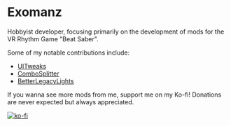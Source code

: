 # Exomanz
Hobbyist developer, focusing primarily on the development of mods for the VR Rhythm Game "Beat Saber".

Some of my notable contributions include:
- [UITweaks](https://github.com/Exomanz/UITweaks)
- [ComboSplitter](https://github.com/Exomanz/ComboSplitter)
- [BetterLegacyLights](https://github.com/Exomanz/BetterLegacyLights)

If you wanna see more mods from me, support me on my Ko-fi! Donations are never expected but always appreciated.

[![ko-fi](https://ko-fi.com/img/githubbutton_sm.svg)](https://ko-fi.com/O4O675HY1)
